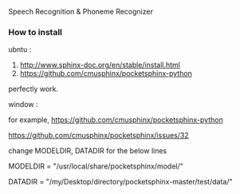 Speech Recognition & Phoneme Recognizer

### How to install
ubntu : 
1. http://www.sphinx-doc.org/en/stable/install.html
2. https://github.com/cmusphinx/pocketsphinx-python

perfectly work.

window : 



for example, https://github.com/cmusphinx/pocketsphinx-python

https://github.com/cmusphinx/pocketsphinx/issues/32

change MODELDIR, DATADIR for the below lines

MODELDIR = "/usr/local/share/pocketsphinx/model/"

DATADIR = "/my/Desktop/directory/pocketsphinx-master/test/data/"
